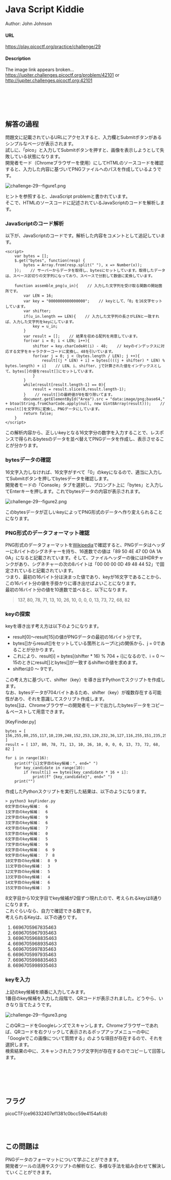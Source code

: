 # Java Script Kiddie
Author: John Johnson  

#### URL
https://play.picoctf.org/practice/challenge/29  

#### Description
The image link appears broken... https://jupiter.challenges.picoctf.org/problem/42101 or http://jupiter.challenges.picoctf.org:42101  

<br>
<br>
<br>
<br>

## 解答の過程
問題文に記載されているURLにアクセスすると、入力欄とSubmitボタンがあるシンプルなページが表示されます。  
試しに、「pico」と入力してSubmitボタンを押すと、画像を表示しようとして失敗している状態になります。  
開発者モード（Chromeブラウザーを使用）にしてHTMLのソースコードを確認すると、入力した内容に基づいてPNGファイルへのパスを作成しているようです。  

![challenge-29--figure1.png](pictures/challenge-29--figure1.png)

ヒントを参照すると、JavaScript problemと書かれています。  
そこで、HTMLのソースコードに記述されているJavaScriptのコードを解析します。  

### JavaScriptのコード解析
以下が、JavaScriptのコードです。解析した内容をコメントとして追記しています。  

```
<script>
	var bytes = [];
	$.get("bytes", function(resp) {
		bytes = Array.from(resp.split(" "), x => Number(x));
	});    // サーバーからデータを取得し、bytesにセットしています。取得したデータは、スペース区切りの文字列になっており、スペースで分割して数値に変換しています。

	function assemble_png(u_in){    // 入力した文字列を受け取る関数の開始箇所です。
		var LEN = 16;
		var key = "0000000000000000";    // keyとして、「0」を16文字セットしています。
		var shifter;
		if(u_in.length == LEN){    // 入力した文字列の長さがLENと一致すれば、入力した文字列をkeyにしています。
			key = u_in;
		}
		var result = [];    // 結果を収める配列を用意しています。
		for(var i = 0; i < LEN; i++){
			shifter = key.charCodeAt(i) - 48;    // keyのインデックスに対応する文字をキャラクターコードに変換し、48を引いています。
			for(var j = 0; j < (bytes.length / LEN); j ++){
				result[(j * LEN) + i] = bytes[(((j + shifter) * LEN) % bytes.length) + i]    // LEN、i、shifter、jで計算された値をインデックスとして、bytes[]の値をresult[]にセットしています。
			}
		}
		while(result[result.length-1] == 0){
			result = result.slice(0,result.length-1);
		}    // result[]の最終値が0を取り除いてます。
		document.getElementById("Area").src = "data:image/png;base64," + btoa(String.fromCharCode.apply(null, new Uint8Array(result)));    // result[]を文字列に変換し、PNGデータにしています。
		return false;
	}
</script>
```

この解析内容から、正しいkeyとなる16文字分の数字を入力することで、レスポンスで得られるbytesのデータを並べ替えてPNGデータを作成し、表示させることが分かります。  

### bytesデータの確認
16文字入力しなければ、16文字がすべて「0」のkeyになるので、適当に入力してSubmitボタンを押してbytesデータを確認します。  
開発者モードの「Console」タブを選択し、プロンプト上に「bytes」と入力してEnterキーを押します。これでbytesデータの内容が表示されます。  

![challenge-29--figure2.png](pictures/challenge-29--figure2.png)

このbytesデータが正しいkeyによってPNG形式のデータへ作り変えられることになります。  

### PNG形式のデータフォーマット確認
PNG形式のデータフォーマットを[Wikipedia](https://ja.wikipedia.org/wiki/Portable_Network_Graphics)で確認すると、PNGデータはヘッダーに8バイトのシグネチャーを持ち、16進数での値は「89 50 4E 47 0D 0A 1A 0A」になると記載されています。そして、ファイルヘッダーの後にはIHDRチャンクがあり、シグネチャーの次の8バイトは「00 00 00 0D 49 48 44 52」で固定されていると記載されています。  
つまり、最初の16バイト分は決まった値であり、keyが16文字であることから、この16バイト分の値を手掛かりに導き出せばよいことになります。  
最初の16バイト分の値を10進数で並べると、以下になります。

> 137, 80, 78, 71, 13, 10, 26, 10, 0, 0, 0, 13, 73, 72, 68, 82

### keyの探索
keyを導き出す考え方は以下のようになります。  
- result[0]～result[15]の値がPNGデータの最初の16バイト分です。  
- bytes[]からresult[]をセットしている箇所とループiとjの関係から、j = 0であることが分かります。
- これにより、result[i] = bytes[(shifter * 16) % 704 + i]になるので、i = 0 ～ 15のときにresult[]とbytes[]が一致するshifterの値を求めます。
- shifterは0 ～ 9です。

この考え方に基づいて、shifter（key）を導き出すPythonでスクリプトを作成します。  
なお、bytesデータが704バイトあるため、shifter（key）が複数存在する可能性があり、それを意識してスクリプト作成します。  
bytes[]は、Chromeブラウザーの開発者モードで出力したbytesデータをコピー＆ペーストして用意できます。  

[KeyFinder.py]
```
bytes = [ 156,255,80,255,117,10,239,248,152,253,120,232,36,127,116,255,151,235,25,172,215,0,56,102,219,174,30,15,36,188,93,90,249,36,32,45,123,73,191,151,236,241,151,68,144,250,157,130,1,180,20,85,213,2,157,248,68,255,250,13,60,66,249,82,187,157,29,222,29,30,0,252,126,251,95,0,174,72,194,108,29,101,70,21,121,40,26,132,73,119,254,237,73,192,96,219,137,80,89,71,0,145,1,152,0,69,254,71,0,65,68,35,0,0,119,114,13,222,68,119,1,0,78,40,155,111,95,90,164,0,26,2,0,245,186,0,84,0,0,233,145,46,110,49,48,16,78,223,135,64,197,10,0,120,0,243,252,62,144,188,21,61,1,110,148,208,22,114,160,31,156,17,45,59,72,237,74,218,0,8,32,123,136,65,179,150,32,56,206,43,240,9,156,225,69,54,226,158,106,148,62,48,1,232,173,0,239,248,243,206,82,255,241,252,56,55,152,132,108,181,78,254,175,251,60,183,38,231,63,123,204,48,43,13,131,4,113,75,243,215,32,200,144,195,29,233,196,63,3,190,139,207,89,28,107,159,185,101,59,120,121,12,245,116,64,96,250,187,241,234,231,207,213,239,119,191,233,71,205,127,144,40,251,253,173,186,246,10,227,252,202,242,163,74,237,33,75,49,205,74,154,165,126,231,30,231,232,199,118,65,211,98,204,7,250,244,141,155,243,123,82,137,252,35,183,201,132,91,252,37,244,56,188,86,125,103,216,248,215,146,144,149,21,164,233,219,127,127,207,208,30,154,111,203,63,127,141,231,146,5,20,4,81,239,38,36,19,191,63,61,183,223,215,205,210,239,168,135,148,201,39,248,212,191,160,151,116,19,150,99,249,141,111,188,0,225,193,61,73,140,160,56,23,53,48,5,99,100,175,250,125,151,253,12,150,85,41,72,206,97,52,79,88,196,130,26,157,254,185,181,42,146,217,255,24,125,155,88,111,116,167,62,238,36,52,95,57,54,126,233,184,143,46,183,234,73,183,108,163,228,218,233,129,44,169,191,74,0,30,126,245,10,249,245,241,65,191,245,73,209,50,140,26,72,132,223,181,204,200,123,185,186,183,218,175,228,249,75,180,91,229,252,193,203,187,253,52,166,28,117,119,13,238,134,74,227,127,71,251,237,50,191,61,76,230,90,241,178,221,233,202,254,211,228,156,60,202,241,71,49,24,90,187,3,245,247,159,124,157,250,227,18,150,50,49,101,86,235,162,234,57,124,108,116,245,226,190,28,43,129,220,86,245,85,107,38,215,223,119,242,72,140,213,103,209,194,70,30,96,111,204,128,234,55,184,247,205,49,227,5,220,101,80,171,155,217,87,33,26,173,127,187,128,253,215,111,203,54,210,243,29,237,148,204,235,202,131,191,191,211,157,54,147,104,188,87,4,251,25,17,185,219,247,124,135,228,176,223,135,196,157,130,215,206,124,122,136,248,28,23,175,56,104,209,253,47,161,236,61,252,147,140,86,102,185,82,110,231,91,251,245,216,243,254,236,176,127,134,31,135,152,251,90,0,216,127,102,56,99,56,64,204,61,95 ]
result = [ 137, 80, 78, 71, 13, 10, 26, 10, 0, 0, 0, 13, 73, 72, 68, 82 ]

for i in range(16):
    print(f"{i}文字目のkey候補：", end=" ")
    for key_candidate in range(10):
        if result[i] == bytes[key_candidate * 16 + i]:
            print(f" {key_candidate}", end=" ")
    print("")
```

作成したPythonスクリプトを実行した結果は、以下のようになります。  

```
> python3 keyFinder.py
0文字目のkey候補：  6 
1文字目のkey候補：  6 
2文字目のkey候補：  9 
3文字目のkey候補：  6 
4文字目のkey候補：  7 
5文字目のkey候補：  0 
6文字目のkey候補：  5 
7文字目のkey候補：  9 
8文字目のkey候補：  6  9 
9文字目のkey候補：  7  8 
10文字目のkey候補：  8  9 
11文字目のkey候補：  3 
12文字目のkey候補：  5 
13文字目のkey候補：  4 
14文字目のkey候補：  6 
15文字目のkey候補：  3 
```

8文字目から10文字目でkey候補が2個ずつ現れたので、考えられるkeyは8通りになります。  
これぐらいなら、自力で確認できる数です。  
考えられるKeyは、以下の通りです。  

1. 6696705967835463
2. 6696705967935463
3. 6696705968835463
4. 6696705968935463
5. 6696705997835463
6. 6696705997935463
7. 6696705998835463
8. 6696705998935463

### keyを入力
上記のkey候補を順番に入力してみます。  
1番目のkey候補を入力した段階で、QRコードが表示されました。どうやら、いきなり当てたようです。  

![challenge-29--figure3.png](pictures/challenge-29--figure3.png)

このQRコードをGoogleレンズでスキャンします。Chromeブラウザーであれば、QRコードを右クリックして表示されるポップアップメニューの中に「Googleでこの画像について質問する」のような項目が存在するので、それを選択します。  
検索結果の中に、スキャンされたフラグ文字列が存在するのでコピーして回答します。  

<br>
<br>
<br>
<br>

## フラグ
picoCTF{ce96332407ef1381c0bcc59e4154afc8}  

<br>
<br>

## この問題は
PNGデータのフォーマットについて学ぶことができます。  
開発者ツールの活用やスクリプトの解析など、多様な手法を組み合わせて解決していくことができます。  
